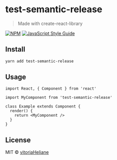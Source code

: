# test-semantic-release

> Made with create-react-library

[![NPM](https://img.shields.io/npm/v/@vitoriaheliane/test-semantic-release.svg)](https://www.npmjs.com/package/@vitoriaheliane/test-semantic-release) [![JavaScript Style Guide](https://img.shields.io/badge/code_style-standard-brightgreen.svg)](https://standardjs.com)

## Install

```bash
yarn add test-semantic-release
```

## Usage

```tsx
import React, { Component } from 'react'

import MyComponent from 'test-semantic-release'

class Example extends Component {
  render() {
    return <MyComponent />
  }
}
```

## License

MIT © [vitoriaHeliane](https://github.com/vitoriaHeliane)
